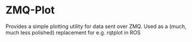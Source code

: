 # ZMQ-Plot
Provides a simple plotting utility for data sent over ZMQ. Used as a (much, much less polished) replacement for e.g. rqtplot in ROS
